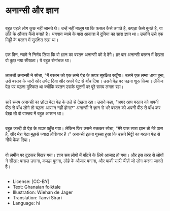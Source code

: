 # अनान्सी और ज्ञान

##
बहुत पहले लोग कुछ नहीं जानते थे। उन्हें नहीं मालूम था कि फसल कैसे उगाते है, कपड़ा कैसे बुनते है, या लोहे के औजार कैसे बनाते है। भगवान न्यामे के पास आकाश में दुनिया का सारा ज्ञान था। उन्होंने उसे एक मिट्टी के बरतन में सुरक्षित रखा था।

##
एक दिन, न्यामे ने निर्णय लिया कि वो ज्ञान का बरतन अनान्सी को दे देंगे। हर बार अनान्सी बरतन में देखता वो कुछ नया सीखता। ये बहुत रोमांचक था।

##
लालची अनान्सी ने सोचा, "मैं बरतन को एक लम्बे पेड़ के ऊपर सुरक्षित रखूँगा। उसने एक लम्बा धागा बुना, उसे बरतन के चारों ओर लपेट दिया और अपने पेट से बाँध दिया। उसने पेड़ पर चढ़ना शुरू किया। लेकिन पेड़ पर चढ़ना मुश्किल था क्योंकि बरतन उसके घुटनों पर पूरे समय लगता रहा।

##
सारे समय अनान्सी का छोटा बेटा पेड़ के तले से देखता रहा। उसने कहा, "अगर आप बरतन को अपनी पीठ से बाँध लोगे तो चढ़ना आसान नहीं होगा?" अनान्सी ने ज्ञान से भरे बरतन को अपनी पीठ से बाँध कर देखा तो वो वास्तव में बहुत आसान था।

##
बहुत जल्दी वो पेड़ के ऊपर पहुँच गया। लेकिन फिर उसने रुककर सोचा, "मेरे पास सारा ज्ञान तो मेरे पास है, और मेरा बेटा मुझसे ज़्यादा होशियार है।" अनान्सी इतना गुस्सा हुआ कि उसने मिट्टी का बरतन पेड़ से नीचे फेंक दिया।

##
वो ज़मीन पर टुटकर बिखर गया। ज्ञान सब लोगों में बाँटने के लिये आजाद हो गया। और इस तरह से लोगों ने सीखा: फसल उगाना, कपड़ा बुनना, लोहे के औजार बनाना, और बाकी सारी चीज़ें जो लोग करना जानते है।

##
* License: [CC-BY]
* Text: Ghanaian folktale
* Illustration: Wiehan de Jager
* Translation: Tanvi Sirari
* Language: hi

